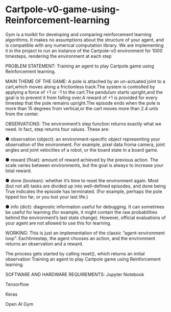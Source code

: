 # Cartpole-v0-game-using-Reinforcement-learning
Gym is a toolkit for developing and comparing reinforcement learning algorithms. It makes no assumptions about the structure of your 
agent, and is compatible with any numerical computation library. We are implementing it in the project to run an instance of the 
Cartpole-v0 environment for 1000 timesteps, rendering the environment at each step

PROBLEM  STATEMENT:
Training an agent to play Cartpole game using Reinforcement learning.

MAIN THEME OF THE GAME:
A pole is attached by an un-actuated joint to a cart,which moves along a frictionless track.The system is controlled by applying a 
force of +1 or -1 to the cart.The pendulum starts upright,and the goal is to prevent it from falling over.A reward of +1 is provided 
for every timestep that the pole remains upright.The episode ends when the pole is more than 15 degrees from vertical,or the cart moves 
more than 2.4 unts from the center.

OBSERVATIONS:
The environment’s step function returns exactly what we need. In fact, step returns four values. These are:

●	observation (object): an environment-specific object representing your observation of the environment. For example, pixel data froma 
camera, joint angles and joint velocities of a robot, or the board state in a board game.

●	reward (float): amount of reward achieved by the previous action. The scale varies between environments, but the goal is always to 
increase your total reward.

●	done (boolean): whether it’s time to reset the environment again. Most (but not all) tasks are divided up into well-defined episodes, 
and done being True indicates the episode has terminated. (For example, perhaps the pole tipped too far, or you lost your last life.)

●	info (dict): diagnostic information useful for debugging. It can sometimes be useful for learning (for example, it might contain the
raw probabilities behind the environment’s last state change). However, official evaluations of your agent are not allowed to use this 
for learning.

WORKING:
This is just an implementation of the classic “agent-environment loop”. Eachtimestep, the agent chooses an action, and the environment 
returns an observation and a reward.
 
The process gets started by calling reset(), which returns an initial observation Training an agent to play Cartpole game using 
Reinforcement learning.
 
SOFTWARE AND HARDWARE REQUIREMENTS:
Jupyter Notebook

Tensorflow

Keras

Open AI Gym


 
 
 

